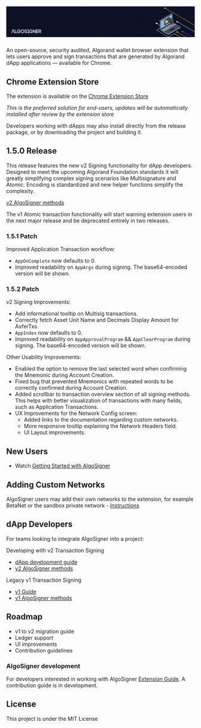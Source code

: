# ![AlgoSigner](media/algosigner-wallet-banner-3.png)

An open-source, security audited, Algorand wallet browser extension that lets users approve and sign transactions that are generated by Algorand dApp applications — available for Chrome.

## Chrome Extension Store

The extension is available on the [Chrome Extension Store](https://chrome.google.com/webstore/detail/algosigner/kmmolakhbgdlpkjkcjkebenjheonagdm)

_This is the preferred solution for end-users, updates will be automatically installed after review by the extension store_

Developers working with dApps may also install directly from the release package, or by downloading the project and building it.

## 1.5.0 Release

This release features the new v2 Signing functionality for dApp developers. Designed to meet the upcoming Algorand Foundation standards it will greatly simplifying complex signing scenarios like Multisignature and Atomic. Encoding is standardized and new helper functions simplify the complexity.

[v2 AlgoSigner methods](docs/dApp-integration.md)

The v1 Atomic transaction functionality will start warning extension users in the next major release and be deprecated entirely in two releases.

### 1.5.1 Patch

Improved Application Transaction workflow:

- `AppOnComplete` now defaults to 0.
- Improved readability on `AppArgs` during signing. The base64-encoded version will be shown.

### 1.5.2 Patch

v2 Signing Improvements:

- Add informational tooltip on Multisig transactions.
- Correctly fetch Asset Unit Name and Decimals Display Amount for AxferTxs.
- `AppIndex` now defaults to 0.
- Improved readability on `AppApprovalProgram` && `AppClearProgram` during signing. The base64-encoded version will be shown.

Other Usability Improvements:

- Enabled the option to remove the last selected word when confirming the Mnemonic during Account Creation.
- Fixed bug that prevented Mnemonics with repeated words to be correctly confirmed during Account Creation.
- Added scrollbar to transaction overview section of all signing methods. This helps with better visualization of transactions with many fields, such as Application Transactions.
- UX Improvements for the Network Config screen:
  - Added links to the documentation regarding custom networks.
  - More responsive tooltip explaining the Network Headers field.
  - UI Layout improvements.

## New Users

- Watch [Getting Started with AlgoSigner](https://youtu.be/tG-xzG8r770)

## Adding Custom Networks

AlgoSigner users may add their own networks to the extension, for example BetaNet or the sandbox private network - [Instructions](docs/add-network.md)

## dApp Developers

For teams looking to integrate AlgoSigner into a project:

Developing with v2 Transaction Signing

- [dApp development guide](docs/dApp-guide.md)
- [v2 AlgoSigner methods](docs/dApp-integration.md)

Legacy v1 Transaction Signing

- [v1 Guide](docs/legacy-signing.md)
- [v1 AlgoSigner methods](docs/legacy-dApp-integration.md)

## Roadmap

- v1 to v2 migration guide
- Ledger support
- UI improvements
- Contribution guidelines

### AlgoSigner development

For developers interested in working with AlgoSigner [Extension Guide](docs/extension-developers.md). A contribution guide is in development.

## License

This project is under the MIT License

